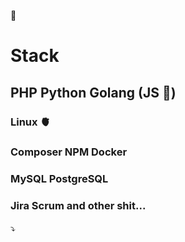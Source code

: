 🐻
# Stack
## PHP Python Golang (JS 💩)
### Linux 🫀
### Composer NPM Docker
### MySQL PostgreSQL
### Jira Scrum and other shit...

⤵️
